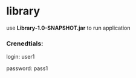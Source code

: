# library
<p>use <b>Library-1.0-SNAPSHOT.jar</b> to run application </p>
<p><h3>Crenedtials:</h3></p>
<p>login: user1</p>
<p>password: pass1</p>
